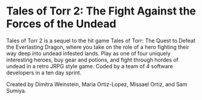 # Tales of Torr 2: The Fight Against the Forces of the Undead

Tales of Torr 2 is a sequel to the hit game Tales of Torr: The Quest to Defeat the Everlasting Dragon, where you take on the role of a hero fighting their way deep into undead infested lands. Play as one of four uniquely interesting heroes, buy gear and potions, and fight through hordes of undead in a retro JRPG style game.
Coded by a team of 4 software developers in a ten day sprint.

Created by Dimitra Weinstein, Maria Ortiz-Lopez, Missael Ortiz, and Sam Sumiya.

